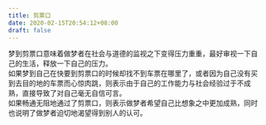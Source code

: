 ```yaml
---
title: 剪票口
date: 2020-02-15T20:54:12+08:00
draft: false
---
```


梦到剪票口意味着做梦者在社会与道德的监视之下变得压力重重，最好审视一下自己的生活，释放一下自己的压力。<br>
如果梦到自己在快要到剪票口的时候却找不到车票在哪里了，或者因为自己没有买到去目的地的车票而心惊肉跳，则表示由于自己的工作能力与社会经验过于不成熟，直接导致了对自己毫无自信可言。<br>
如果畅通无阻地通过了剪票口，则表示做梦者希望自己比想象之中更加成熟，同时也说明了做梦者迫切地渴望得到别人的认可。<br>
